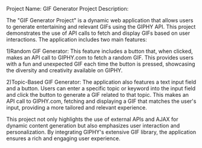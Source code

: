 Project Name: GIF Generator Project
Description:

The "GIF Generator Project" is a dynamic web application that allows users to generate entertaining and relevant GIFs using the GIPHY API. This project demonstrates the use of API calls to fetch and display GIFs based on user interactions. The application includes two main features:


1)Random GIF Generator: This feature includes a button that, when clicked, makes an API call to GIPHY.com to fetch a random GIF. This provides users with a fun and unexpected GIF each time the button is pressed, showcasing the diversity and creativity available on GIPHY.


2)Topic-Based GIF Generator: The application also features a text input field and a button. Users can enter a specific topic or keyword into the input field and click the button to generate a GIF related to that topic. This makes an API call to GIPHY.com, fetching and displaying a GIF that matches the user's input, providing a more tailored and relevant experience.

This project not only highlights the use of external APIs and AJAX for dynamic content generation but also emphasizes user interaction and personalization. By integrating GIPHY's extensive GIF library, the application ensures a rich and engaging user experience.
 
